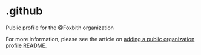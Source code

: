 # .github
Public profile for the @Foxbith organization

For more information, please see the article on [adding a public organization profile README](https://docs.github.com/en/organizations/collaborating-with-groups-in-organizations/customizing-your-organizations-profile#adding-a-public-organization-profile-readme).
